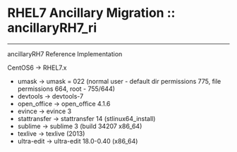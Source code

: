 # RHEL7 Ancillary Migration :: ancillaryRH7_ri  
- - -
ancillaryRH7 Reference Implementation

CentOS6 ->  RHEL7.x

- umask                 ->    umask = 022 (normal user - default dir permissions 775, file permissions 664, root - 755/644) 
- devtools              ->    devtools-7
- open_office           -> 	  open_office 4.1.6
- evince                -> 	  evince 3 
- stattransfer          ->    stattransfer 14 (stlinux64_install)
- sublime               ->	  sublime 3 (build 34207 x86_64)
- texlive		            ->	  texlive (2013) 
- ultra-edit            ->    ultra-edit 18.0-0.40 (x86_64)
